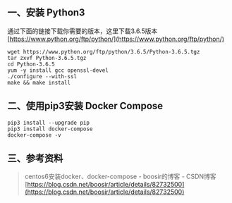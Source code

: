 ## 一、安装 Python3
通过下面的链接下载你需要的版本，这里下载3.6.5版本
[https://www.python.org/ftp/python/](https://www.python.org/ftp/python/)
```
wget https://www.python.org/ftp/python/3.6.5/Python-3.6.5.tgz
tar zxvf Python-3.6.5.tgz
cd Python-3.6.5
yum -y install gcc openssl-devel
./configure --with-ssl
make && make install
```

## 二、使用pip3安装 Docker Compose
```
pip3 install --upgrade pip
pip3 install docker-compose
docker-compose -v
```
## 三、参考资料
>centos6安装docker、docker-compose - boosir的博客 - CSDN博客
>[https://blog.csdn.net/boosir/article/details/82732500](https://blog.csdn.net/boosir/article/details/82732500)


